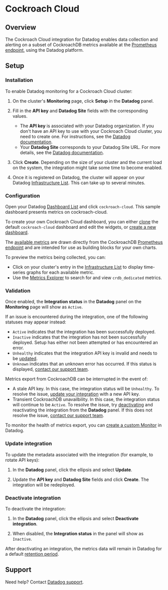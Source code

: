 # Cockroach Cloud
 
## Overview
 
The Cockroach Cloud integration for Datadog enables data collection and alerting on a subset of CockroachDB metrics available at the [Prometheus endpoint](https://www.cockroachlabs.com/docs/stable/monitoring-and-alerting.html#prometheus-endpoint), using the Datadog platform. 
 
## Setup
 
### Installation
 
To enable Datadog monitoring for a Cockroach Cloud cluster:

1. On the cluster's **Monitoring** page, click **Setup** in the **Datadog** panel.

2. Fill in the **API key** and **Datadog Site** fields with the corresponding values.
    - The **API key** is associated with your Datadog organization. If you don't have an API key to use with your Cockroach Cloud cluster, you need to create one. For instructions, see the [Datadog documentation](https://docs.datadoghq.com/account_management/api-app-keys/#add-an-api-key-or-client-token).
    - Your **Datadog Site** corresponds to your Datadog Site URL. For more details, see the [Datadog documentation](https://docs.datadoghq.com/getting_started/site/).

3. Click **Create**.  Depending on the size of your cluster and the current load on the system, the integration might take some time to become enabled.

4. Once it is registered on Datadog, the cluster will appear on your Datadog [Infrastructure List](https://docs.datadoghq.com/infrastructure/list/). This can take up to several minutes.
 
### Configuration
 
Open your Datadog [Dashboard List](https://docs.datadoghq.com/dashboards/#dashboard-list) and click `cockroach-cloud`. This sample dashboard presents metrics on cockroach-cloud.

To create your own Cockroach Cloud dashboard, you can either [clone](https://docs.datadoghq.com/dashboards/#clone-dashboard) the default `cockroach-cloud` dashboard and edit the widgets, or [create a new dashboard](https://docs.datadoghq.com/dashboards/#new-dashboard).

The [available metrics](https://docs.datadoghq.com/integrations/cockroach-cloud) are drawn directly from the CockroachDB [Prometheus endpoint](https://www.cockroachlabs.com/docs/stable/monitoring-and-alerting.html#prometheus-endpoint) and are intended for use as building blocks for your own charts.

To preview the metrics being collected, you can:

- Click on your cluster's entry in the [Infrastructure List](https://docs.datadoghq.com/infrastructure/list/) to display time-series graphs for each available metric.
- Use the [Metrics Explorer](https://docs.datadoghq.com/metrics/explorer/) to search for and view `crdb_dedicated` metrics.
 
### Validation
 
Once enabled, the **Integration status** in the **Datadog** panel on the **Monitoring** page will show as `Active`.

If an issue is encountered during the integration, one of the following statuses may appear instead:
- `Active` indicates that the integration has been successfully deployed.
- `Inactive` indicates that the integration has not been successfully deployed. Setup has either not been attempted or has encountered an error.
- `Unhealthy` indicates that the integration API key is invalid and needs to be [updated](#update-integration).
- `Unknown` indicates that an unknown error has occurred. If this status is displayed, [contact our support team](https://support.cockroachlabs.com/).

Metrics export from CockroachDB can be interrupted in the event of:

- A stale API key. In this case, the integration status will be `Unhealthy`. To resolve the issue, [update your integration](#update-integration) with a new API key.
- Transient CockroachDB unavailbility. In this case, the integration status will continue to be `Active`. To resolve the issue, try [deactivating](#deactivate-integration) and reactivating the integration from the **Datadog** panel. If this does not resolve the issue, [contact our support team](https://support.cockroachlabs.com/).

To monitor the health of metrics export, you can [create a custom Monitor](#monitor-health-of-metrics-export) in Datadog. 

### Update integration

To update the metadata associated with the integration (for example, to rotate API keys):

1. In the **Datadog** panel, click the ellipsis and select **Update**.

1. Update the **API key** and **Datadog Site** fields and click **Create**. The integration will be redeployed. 

### Deactivate integration

To deactivate the integration:

1. In the **Datadog** panel, click the ellipsis and select **Deactivate integration**.

1. When disabled, the **Integration status** in the panel will show as `Inactive`.

After deactivating an integration, the metrics data will remain in Datadog for a default [retention period](https://docs.datadoghq.com/developers/guide/data-collection-resolution-retention/). 

 
## Support
 
Need help? Contact [Datadog support][1].


[1]: https://docs.datadoghq.com/help/
